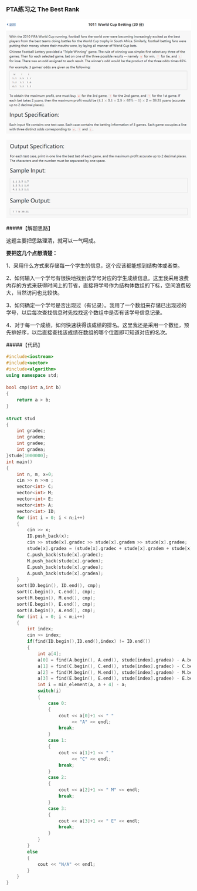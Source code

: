 
### PTA练习之 The Best Rank

![first](images/WorldCupBetting1.png)

![second](images/WorldCupBetting2.png)

#####【解题思路】

这题主要把思路理清，就可以一气呵成。


**要把这几个点想清楚：**


1、采用什么方式来存储每一个学生的信息，这个应该都能想到结构体或者类。


2、如何输入一个学号有很快地找到该学号对应的学生成绩信息。这里我采用浪费内存的方式来获得时间上的节省，直接将学号作为结构体数组的下标，空间浪费较大，当然访问也比较快。


3、如何确定一个学号是否出现过（有记录）。我用了一个数组来存储已出现过的学号，以后每次查找信息时先找找这个数组中是否有该学号信息记录。


4、对于每一个成绩，如何快速获得该成绩的排名。这里我还是采用一个数组，预先排好序，以后直接查找该成绩在数组的哪个位置即可知道对应的名次。

#####【代码】

```C++
#include<iostream>
#include<vector>
#include<algorithm>
using namespace std;

bool cmp(int a,int b)
{
	return a > b;
}

struct stud
{
	int gradec;
	int gradem;
	int gradee;
	int gradea;
}stude[1000000];
int main()
{
	int n, m, x=0;
	cin >> n >>m ;
	vector<int> C;
	vector<int> M;
	vector<int> E;
	vector<int> A;
	vector<int> ID;
	for (int i = 0; i < n;i++)
	{
		cin >> x;
		ID.push_back(x);
		cin >> stude[x].gradec >> stude[x].gradem >> stude[x].gradee;
		stude[x].gradea = (stude[x].gradec + stude[x].gradem + stude[x].gradee) / 3;
		C.push_back(stude[x].gradec);
		M.push_back(stude[x].gradem);
		E.push_back(stude[x].gradee);
		A.push_back(stude[x].gradea);
	}
	sort(ID.begin(), ID.end(), cmp);
	sort(C.begin(), C.end(), cmp);
	sort(M.begin(), M.end(), cmp);
	sort(E.begin(), E.end(), cmp);
	sort(A.begin(), A.end(), cmp);
	for (int i = 0; i < m;i++)
	{
		int index;
		cin >> index;
		if(find(ID.begin(),ID.end(),index) != ID.end())
		{
			int a[4];
			a[0] = find(A.begin(), A.end(), stude[index].gradea) - A.begin();
			a[1] = find(C.begin(), C.end(), stude[index].gradec) - C.begin();
			a[2] = find(M.begin(), M.end(), stude[index].gradem) - M.begin();
			a[3] = find(E.begin(), E.end(), stude[index].gradee) - E.begin();
			int i = min_element(a, a + 4) - a;
			switch(i)
			{
				case 0:
				{
					cout << a[0]+1 << " "
						 << "A" << endl;
					break;
				}
				case 1:
				{
					cout << a[1]+1 << " "
						 << "C" << endl;
					break;
				}
				case 2:
				{
					cout << a[2]+1 << " M" << endl;
					break;
				}
				case 3:
				{
					cout << a[3]+1 << " E" << endl;
					break;
				}
			}
		}
		else
		{
			cout << "N/A" << endl;
		}
	}
}
```
